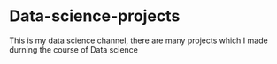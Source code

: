 # Data-science-projects

This is my data science channel, there are many projects which I made durning the course of Data science
